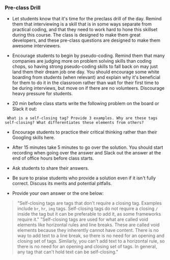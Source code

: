### Pre-class Drill

- Let students know that it's time for the preclass drill of the day. Remind them that interviewing is a skill that is in some ways separate from practical coding, and that they need to work hard to hone this skillset during this course. The class is designed to make them great developers, and these pre-class questions are designed to make them awesome interviewers.

- Encourage students to begin by pseudo-coding. Remind them that many companies are judging more on problem solving skills than coding chops, so having strong pseudo-coding skills to fall back on may just land them their dream job one day. You should encourage some white boarding from students (when relevant) and explain why it's beneficial for them to do it in the classroom rather than wait for their first time to be during interviews, but move on if there are no volunteers. Discourage heavy pressure for students.

- 20 min before class starts write the following problem on the board or Slack it out:

```
 What is a self-closing tag? Provide 3 examples. Why are these tags self-closing? What differentiates these elements from others?

```

- Encourage students to practice their critical thinking rather than their Googling skills here.

- After 15 minutes take 5 minutes to go over the solution. You should start recording when going over the answer and Slack out the answer at the end of office hours before class starts.

- Ask students to share their answers.

- Be sure to praise students who provide a solution even if it isn't fully correct. Discuss its merits and potential pitfalls.

- Provide your own answer or the one below:

> "Self-closing tags are tags that don't require a closing tag. Examples include `br`, `hr`, `img` tags. Self-closing tags do not require a closing `/` inside the tag but it can be preferable to add it, as some frameworks require it."
> "Self-closing tags are used for what are called void elements like horizontal rules and line breaks. These are called void elements because they inherently cannot have content. There is no way to add text to a line break, so there is no need for an opening and closing set of tags. Similarly, you can't add text to a horizontal rule, so there is no need for an opening and closing set of tags. In general, any tag that can't hold text can be self-closing."
